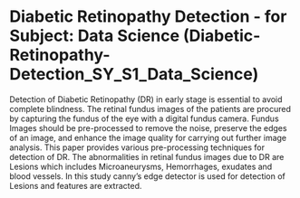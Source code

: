 # Diabetic Retinopathy Detection - for Subject: Data Science (Diabetic-Retinopathy-Detection_SY_S1_Data_Science)

Detection of Diabetic Retinopathy (DR) in early stage
is essential to avoid complete blindness. The retinal fundus
images of the patients are procured by capturing the fundus of
the eye with a digital fundus camera. Fundus Images should be
pre-processed to remove the noise, preserve the edges of an
image, and enhance the image quality for carrying out further
image analysis. This paper provides various pre-processing
techniques for detection of DR. The abnormalities in retinal
fundus images due to DR are Lesions which includes
Microaneurysms, Hemorrhages, exudates and blood vessels. In
this study canny’s edge detector is used for detection of Lesions
and features are extracted.

